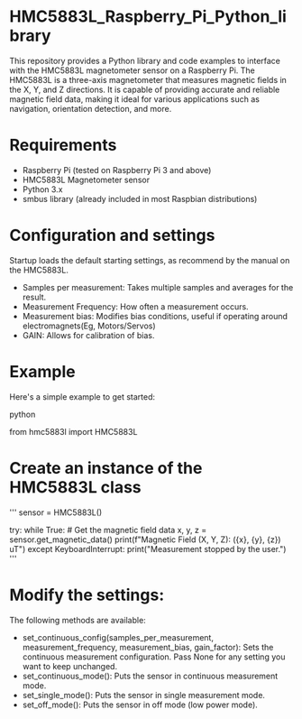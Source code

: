 # HMC5883L_Raspberry_Pi_Python_library
This repository provides a Python library and code examples to interface with the HMC5883L magnetometer sensor on a Raspberry Pi. The HMC5883L is a three-axis magnetometer that measures magnetic fields in the X, Y, and Z directions. 
It is capable of providing accurate and reliable magnetic field data, making it ideal for various applications such as navigation, orientation detection, and more.

# Requirements
- Raspberry Pi (tested on Raspberry Pi 3 and above)
- HMC5883L Magnetometer sensor
- Python 3.x
- smbus library (already included in most Raspbian distributions)

# Configuration and settings

Startup loads the default starting settings, as recommend by the manual on the HMC5883L.

- Samples per measurement: Takes multiple samples and averages for the result.
- Measurement Frequency: How often a measurement occurs.
- Measurement bias: Modifies bias conditions, useful if operating around electromagnets(Eg, Motors/Servos)
- GAIN: Allows for calibration of bias.
 
# Example

Here's a simple example to get started:

python

from hmc5883l import HMC5883L

# Create an instance of the HMC5883L class
'''
sensor = HMC5883L()

try:
    while True:
        # Get the magnetic field data
        x, y, z = sensor.get_magnetic_data()
        print(f"Magnetic Field (X, Y, Z): ({x}, {y}, {z}) uT")
except KeyboardInterrupt:
    print("Measurement stopped by the user.")
'''
# Modify the settings:
The following methods are available:
- set_continuous_config(samples_per_measurement, measurement_frequency, measurement_bias, gain_factor): Sets the continuous measurement configuration. Pass None for any setting you want to keep unchanged.
- set_continuous_mode(): Puts the sensor in continuous measurement mode.
- set_single_mode(): Puts the sensor in single measurement mode.
- set_off_mode(): Puts the sensor in off mode (low power mode).